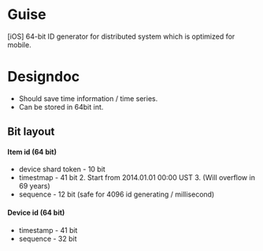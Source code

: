 Guise
=======

[iOS] 64-bit ID generator for distributed system which is optimized for mobile.

Designdoc
===

* Should save time information / time series.
* Can be stored in 64bit int.

Bit layout
---

#### Item id (64 bit)

* device shard token - 10 bit
* timestmap - 41 bit 
  2. Start from 2014.01.01 00:00 UST
  3. (Will overflow in 69 years)
* sequence - 12 bit (safe for 4096 id generating / millisecond)

#### Device id (64 bit)

* timestamp - 41 bit
* sequence - 32 bit
